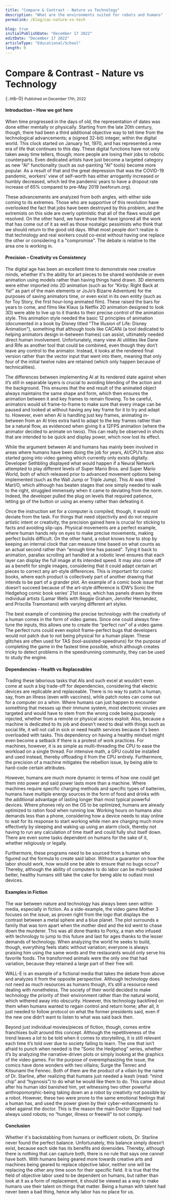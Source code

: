 ```yaml
---
title: "Compare & Contrast - Nature vs Technology"
description: "What are the environments suited for robots and humans"
permalink: /blog/cac-nature-vs-tech

blog: true
initialPublishDate: "December 17 2022"
editDate: "December 17 2022"
articleType: "Educational/School"
length: 9
---
```

# Compare & Contrast - Nature vs Technology
{:.mb-0}
<small class="font-italic font-weight-light font-underline">Published on December 17th, 2022</small>

#### Introduction – How we got here

When time progressed in the days of old, the representation of dates was done either mentally or physically. Starting from the late 20th century, though, there had been a third additional objective way to tell time from the technological advancements; a (signed 32-bit) integer, within the digital world. This clock started on January 1st, 1970, and has represented a new era of life that continues to this day. These digital functions have not only taken away time tellers, though; more people are losing their jobs to robotic counterparts. Even dedicated artists have just become a targeted category as new "AI" functionality (such as out-painting "AI" tools) become more popular. As a result of that and the great depression that was the COVID-19 pandemic, workers' view of self-worth has either arrogantly increased or humbly decreased, which led the pandemic years to have a dropout rate increase of 65% compared to pre-May 2019 (weforum.org).

These advancements are analyzed from both angles, with either side coming to its extremes. Those who are supportive of this revolution have overlooked the fact that jobs have been destroyed by this problem, and the extremists on this side are overly optimistic that all of the flaws would get resolved. On the other hand, we have those that have ignored all the work that has come out of it as well as those nostalgic pessimists who think that we should return to the good old days. What most people don't realize is that technology and real workers could co-exist without having one replace the other or considering it a "compromise". The debate is relative to the area one is working in.

#### Precision – Creativity vs Consistency

The digital age has been an excellent time to demonstrate new creative minds, whether it's the ability for art pieces to be shared worldwide or even animation using models rather than having things hand drawn. 3D elements were either imported into 2D animation (such as for “Kirby: Right Back at Ya!” as part of the main elements or JoJo’s Bizarre Adventure) for the purposes of saving animators time, or even exist in its own entity (such as for Toy Story, the first hour-long animated film). These raised the bars for years to come, and films like Klaus (a Netflix 2D animation designed to look 3D) were able to live up to it thanks to their precise control of the animation style. This animation style needed the basic 12 principles of animation (documented in a book by Disney titled "The Illusion of Life: Disney Animation"), something that although tools like CACANi (a tool dedicated to helping animators design in-between frames) can assist, ultimately needed direct human involvement. Unfortunately, many view AI utilities like Dane and Rife as another tool that could be combined, even though they don’t leave any control to the animator. Instead, it looks at the rendered final version rather than the vector input that went into them, meaning that only four of the initial twelve rules are retained (which only happen because of technicalities).

The differences between implementing AI at its rendered state against when it’s still in separable layers is crucial to avoiding blending of the action and the background. This ensures that the end result of the animated object always maintains the same shape and form, which then ensures the animation between it and key frames to remain flowing. To be careful, animators would sit frame-to-frame to make sure that every image can be paused and looked at without having any key frame for it to try and adapt to. However, even when AI is handling just key frames, animating in-between from an AI tries extra hard to adapt to the key frames rather than be a natural flow, as evidenced when giving it a 12FPS animation (where the animator decided to animate on twos). This can really be observed in shots that are intended to be quick and display power, which now lost its effect.

While the argument between AI and humans has mainly been involved in areas where humans have been doing the job for years, AI/CPU’s have also started going into video gaming which currently only exists digitally. Developer Sethbling displayed what would happen if a Neural Network attempted to play different levels of Super Mario Bros. and Super Mario World, both of which released prior to advanced movement options being implemented (such as the Wall Jump or Triple Jump). This AI was titled MarI/O, which although has beaten stages that one  simply needed to walk to the right, struggled immensely when it came to deviating from the norm. Indeed, the developer pulled the plug on levels that required patience, letting go of the button or using an enemy rather than defeating it.

Once the instruction set for a computer is compiled, though, it would not deviate from the task. For things that need objectivity and do not require artistic intent or creativity, the precision gained here is crucial for sticking to facts and avoiding slip-ups. Physical movements are a perfect example, where human hands rely on eyes to make precise movements, making perfect builds difficult. On the other hand, a robot knows how to stop by keeping an internal clock that can measure time based on what counts as an actual second rather than "enough time has passed". Tying it back to animation, parallax scrolling art handled at a robotic level ensures that each layer can display the full image at its intended speed. It may also come off as a benefit for single images, considering that it could adapt certain art pieces to correct any art-style differences. This is important for comic books, where each product is collectively part of another drawing that intends to be part of a grander plot. An example of a comic book issue that doesn’t succeed because of the art-style difference is IDW’s Sonic the Hedgehog comic book series’ 21st issue, which has panels drawn by three individual artists (Lamar Wells with Reggie Graham, Jennifer Hernandez, and Priscilla Tramontano) with varying different art styles.

The best example of combining the precise technology with the creativity of a human comes in the form of video games. Since one could always fine-tune the inputs, this allows one to create the “perfect run” of a video game. The perfect runs could even exploit frame-perfect bugs that developers would not patch due to not being physical for a human player. These glitches are often used for TAS (tool-assisted-speedruns) for the purpose of completing the game in the fastest time possible, which although creates tricky to detect problems in the speedrunning community, they can be used to study the engine.

#### Dependencies - Health vs Replaceables

Trading these laborious tasks that AIs and such excel at wouldn't even come at such a big trade-off for dependencies, considering that electric devices are replicable and replaceable. There is no way to patch a human, say, from an illness (even with vaccines), while patch notes can come out for a computer on a whim. Where humans can just happen to encounter something that messes up their immune system, most electronic viruses are targeted and would have to stem from the wrong code being purposely injected, whether from a remote or physical access exploit. Also, because a machine is dedicated to its job and doesn't need to deal with things such as social life, it will not call in sick or need health services because it's been overloaded with tasks. This dependency on having a healthy mindset might even become a setback if there is a protest of work practices. For machines, however, it is as simple as multi-threading the CPU to ease the workload on a single thread. For intensive math, a GPU could be installed and used instead, thereby offloading it from the CPU entirely. Furthermore, the precision of a machine mitigates the rebellion issue, by being able to hard-code certain attributes.

However, humans are much more dynamic in terms of how one could get them into power and said power lasts more than a machine. Where machines require specific charging methods and specific types of batteries, humans have multiple energy sources in the form of food and drinks with the additional advantage of lasting longer than most typical powerful devices. Where phones rely on the OS to be optimized, humans are already optimized to ration food when running low. Working hours on humans also demands less than a phone, considering how a device needs to stay online to wait for its response to start working while men are charging much more effectively by sleeping and waking up using an alarm clock, thereby not having to run any calculation of time itself and could fully shut itself down. There are even some tasks dependent on humans for the sake of it, whether religiously or legally.

Furthermore, these programs need to be sourced from a human who figured out the formula to create said labor. Without a guarantor on how the labor should work, how would one be able to ensure that no bugs occur? Thereby, although the ability of computers to do labor can be multi-tasked better, healthy humans still take the cake for being able to outlast most devices.

#### Examples in Fiction
The war between nature and technology has always been seen within media, especially in fiction. As a side-example, the video game Mother 3 focuses on the issue, as proven right from the logo that displays the contrast between a metal sphere and a blue planet. The plot surrounds a family that was torn apart when the mother died and the kid went to chase down the murderer. This was all done thanks to Porky, a man who infused with technology to jump to this future and last for ages thanks to the lesser demands of technology. When analyzing the world he seeks to build, though, everything feels static without variation; everyone is always praising him using the same words and the restaurants would only serve his favorite foods. The transformed animals were the only one that had variation, because they retained a large part of their free will.

WALL-E is an example of a fictional media that takes the debate from above and analyzes it from the opposite perspective. Although technology does not need as much resources as humans though, it’s still a resource need dealing with nonetheless. The society of their world decided to make technology the priority of their environment rather than the natural world, which withered away into obscurity. However, this technology backfired on them when humans wanted to regain control and return home; after all, it just needed to follow protocol on what the former presidents said, even if the new one didn’t want to listen to what was said back then.

Beyond just individual movies/pieces of fiction, though, comes entire franchises built around this concept. Although the repetitiveness of the trend leaves a lot to be told when it comes to storytelling, it is still relevant each time it’s told over due to society failing to learn. The one that isn’t afraid to punch when needed is the “Sonic the Hedgehog” series, whether it’s by analyzing the narrative-driven plots or simply looking at the graphics of the video games. For the purpose of overemphasizing the issue, the comics have done wonders with two villains; Surge the Tenrec and Kitsunami the Fennec. Both of them are the product of a villain by the name of Dr. Starline, after realizing that humans just needed a leash (read: “mind chip” and “hypnosis”) to do what he would like them to do. This came about after his human idol banished him, yet witnessing two other powerful anthropomorphic-being taking down an a robot by creativity not possible by a robot. However, these two were prone to the same emotional feelings that a human has, and used the power given by their cyber-enhancements to rebel against the doctor. This is the reason the main Doctor (Eggman) had always used robots; no “hunger, illness or freewill” to not comply.

#### Conclusion

Whether it's backstabbing from humans or inefficient robots, Dr. Starline never found the perfect balance. Unfortunately, this balance simply doesn’t exist, because each side has its benefits and downsides. Thereby, although there is nothing that can capture both, there is no rule that says one cannot have both. With humans being geared more towards creative arts and machines being geared to replace objective labor, neither one will be replacing the other any time soon for their specific field. It is true that the field of objective labor used to be dependent on humans, but rather than look at it as a form of replacement, it should be viewed as a way to make humans use their talent on things that matter. Being a human with talent had never been a bad thing, hence why labor has no place for us.